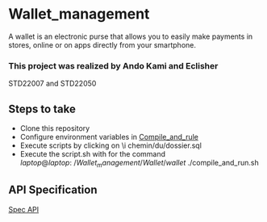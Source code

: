 # Wallet_management
 A wallet is an electronic purse that allows you to easily make payments in stores, online or on apps directly from your smartphone.

### This project was realized by Ando Kami and Eclisher 
STD22007 and STD22050
 ## Steps to take
 - Clone this repository
 - Configure environment variables in [Compile_and_rule](https://github.com/Eclisher/Wallet_management/blob/main/Wallet/wallet/compile_and_run.sh)
 - Execute scripts by clicking on
\i chemin/du/dossier.sql
 - Execute the script.sh with for the command
$laptop@laptop:~/Wallet_management/Wallet/wallet$ ./compile_and_run.sh   

## API Specification
[Spec API](https://github.com/Eclisher/Wallet_management/blob/main/Wallet/wallet/Wallet.yaml)


